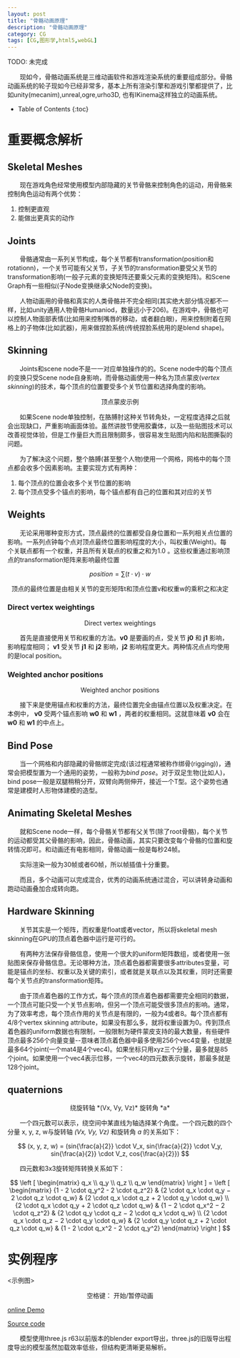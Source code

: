 ```yaml
---
layout: post
title: "骨骼动画原理"
description: "骨骼动画原理"
category: CG
tags: [CG,图形学,html5,webGL]
---
```


TODO: 未完成

&#160; &#160; &#160; &#160;现如今，骨骼动画系统是三维动画软件和游戏渲染系统的重要组成部分。骨骼动画系统的轮子现如今已经非常多，基本上所有渲染引擎和游戏引擎都提供了，比如unity(mecanim),unreal,ogre,urho3D, 也有IKinema这样独立的动画系统。

<!-- more -->

* Table of Contents
{:toc}

# 重要概念解析

## Skeletal Meshes

&#160; &#160; &#160; &#160;现在游戏角色经常使用模型内部隐藏的关节骨骼来控制角色的运动，用骨骼来控制角色运动有两个优势：

1. 控制更直观
2. 能做出更真实的动作

## Joints

&#160; &#160; &#160; &#160;骨骼通常由一系列关节构成，每个关节都有transformation(position和rotationn)，一个关节可能有父关节，子关节的transformation要受父关节的transformation影响(一般子元素的变换矩阵还要乘父元素的变换矩阵)。和Scene Graph有一些相似(子Node变换继承父Node的变换)。

&#160; &#160; &#160; &#160;人物动画用的骨骼和真实的人类骨骼并不完全相同(其实绝大部分情况都不一样，比如unity通用人物骨骼Humaniod，数量远小于206)。在游戏中，骨骼也可以控制人物面部表情(比如用来控制嘴唇的移动，或者翻白眼)，用来控制附着在网格上的子物体(比如武器)，用来做捏脸系统(传统捏脸系统用的是blend shape)。

## Skinning

&#160; &#160; &#160; &#160;Joints和scene node不是一一对应单独操作的的。Scene node中的每个顶点的变换只受Scene node自身影响，而骨骼动画使用一种名为顶点蒙皮(*vertex skinning*)的技术，每个顶点的位置要受多个关节位置和选择角度的影响。

<center>顶点蒙皮示例</center>

&#160; &#160; &#160; &#160;如果Scene node单独控制，在胳膊肘这种关节转角处，一定程度选择之后就会出现缺口，严重影响画面体验。虽然讲肢节使用胶囊体，以及一些贴图技术可以改善视觉体验，但是工作量巨大而且限制颇多，很容易发生贴图内陷和贴图撕裂的问题。

&#160; &#160; &#160; &#160;为了解决这个问题，整个胳膊(甚至整个人物)使用一个网格，网格中的每个顶点都会收多个因素影响。主要实现方式有两种：

1. 每个顶点的位置会收多个关节位置的影响
2. 每个顶点受多个锚点的影响，每个锚点都有自己的位置和其对应的关节

## Weights

&#160; &#160; &#160; &#160;无论采用哪种变形方式，顶点最终的位置都受自身位置和一系列相关点位置的影响。一系列点钟每个点对顶点最终位置影响程度的大小，叫权重(Weight)。每个关联点都有一个权重，并且所有关联点的权重之和为1.0 。这些权重通过影响顶点的transformation矩阵来影响最终位置

$$
position = \sum \left ( t \cdot  v \right ) \cdot w
$$

<center>顶点的最终位置是由相关关节的变形矩阵t和顶点位置v和权重w的乘积之和决定</center>

### Direct vertex weightings

<center>Direct vertex weightings</center>

&#160; &#160; &#160; &#160;首先是直接使用关节和权重的方法。**v0** 是要画的点，受关节 **j0** 和 **j1** 影响，影响程度相同； **v1** 受关节 **j1** 和 **j2** 影响，**j2** 影响程度更大。两种情况点点均使用的是local position。

### Weighted anchor positions

<center>Weighted anchor positions</center>

&#160; &#160; &#160; &#160;接下来是使用锚点和权重的方法，最终位置完全由锚点位置以及权重决定。在本例中， **v0** 受两个锚点影响 **w0** 和 **w1** ，两者的权重相同。这就意味着 **v0** 会在 **w0** 和 **w1** 的中点上。

## Bind Pose

&#160; &#160; &#160; &#160;当一个网格和内部隐藏的骨骼绑定完成(该过程通常被称作绑骨(rigging))，通常会把模型置为一个通用的姿势，一般称为*bind pose*。对于双足生物(比如人)，bind pose一般是双腿稍稍分开，双臂向两侧伸开，接近一个T型。这个姿势也通常是建模时人形物体建模的造型。

## Animating Skeletal Meshes

&#160; &#160; &#160; &#160;就和Scene node一样，每个骨骼关节都有父关节(除了root骨骼)，每个关节的运动都受其父骨骼的影响，因此，骨骼动画，其实只要改变每个骨骼的位置和旋转情况即可。和动画还有电影相同，骨骼动画一般是每秒24帧。

&#160; &#160; &#160; &#160;实际渲染一般为30帧或者60帧，所以帧插值十分重要。

&#160; &#160; &#160; &#160;而且，多个动画可以完成混合，优秀的动画系统通过混合，可以讲转身动画和跑动动画叠加合成转向跑。

## Hardware Skinning

&#160; &#160; &#160; &#160;关节其实是一个矩阵，而权重是float或者vector，所以将skeletal mesh skinning在GPU的顶点着色器中运行是可行的。

&#160; &#160; &#160; &#160;有两种方法保存骨骼信息，使用一个很大的uniform矩阵数组，或者使用一张贴图来保存骨骼信息。无论哪种方法，顶点着色器都需要很多attributes变量，可能是锚点的坐标、权重以及关键的索引，或者就是关联点以及其权重，同时还需要每个关节点的transformation矩阵。

&#160; &#160; &#160; &#160;由于顶点着色器的工作方式，每个顶点的顶点着色器都需要完全相同的数据，一个顶点可能只受一个关节点影响，但另一个顶点可能受很多顶点的影响。通常，为了效率考虑，每个顶点作用的关节点是有限的，一般为4或者8。每个顶点都有4/8个vertex skinning attribute，如果没有那么多，就将权重设置为0。传到顶点着色器的uniform数据也有限制，一般限制为硬件蒙皮支持的最大数量，有些硬件顶点最多256个向量变量--意味者顶点着色器中最多使用256个vec4变量，也就是最多64个joint(一个mat4是4个vec4)。如果坐标只用xyz三个分量，最多就是85个joint。如果使用一个vec4表示位移，一个vec4的四元数表示旋转，那最多就是128个joint。

## quaternions

<center>绕旋转轴 *(Vx, Vy, Vz)* 旋转角 *a* </center>

&#160; &#160; &#160; &#160;一个四元数可以表示，绕空间中某直线为轴选择某个角度。一个四元数的四个分量 x, y, z, w与旋转轴 *(Vx, Vy, Vz)* 和旋转角 *a* 的关系如下：

$$
(x, y, z, w) = (sin{\frac{a}{2}} \cdot V_x, sin{\frac{a}{2}} \cdot V_y, sin{\frac{a}{2}} \cdot V_z, cos{\frac{a}{2}})
$$

&#160; &#160; &#160; &#160;四元数和3x3旋转矩阵转换关系如下：

$$
\left [ \begin{matrix} q_x \\ q_y \\ q_z \\ q_w \end{matrix} \right ] = 
\left [ \begin{matrix} 
{1 - 2 \cdot q_y^2 - 2 \cdot q_z^2} & 
{2 \cdot q_x \cdot q_y − 2 \cdot q_z \cdot q_w} & 
{2 \cdot q_x \cdot q_z + 2 \cdot q_y \cdot q_w} \\
{2 \cdot q_x \cdot q_y + 2 \cdot q_z \cdot q_w} &
{1 − 2 \cdot q_x^2 − 2 \cdot q_z^2} &
{2 \cdot q_y \cdot q_z − 2 \cdot q_x \cdot q_w} \\
{2 \cdot q_x \cdot q_z − 2 \cdot q_y \cdot q_w} &
{2 \cdot q_y \cdot q_z + 2 \cdot q_z \cdot q_w} &
{1 - 2 \cdot q_x^2 - 2 \cdot q_y^2}
 \end{matrix} \right ]
$$

# 实例程序

<示例图>

<center>空格键： 开始/暂停动画</center>

[online Demo](http://aicdg.com/fuckFrontEnd2017/skeletalAnimation/index.html)

[Source code](https://github.com/THISISAGOODNAME/fuckFrontEnd2017/tree/master/skeletalAnimation)

&#160; &#160; &#160; &#160;模型使用three.js r63以前版本的blender export导出，three.js的旧版导出程度导出的模型虽然加载效率低些，但结构更清晰更易解析。